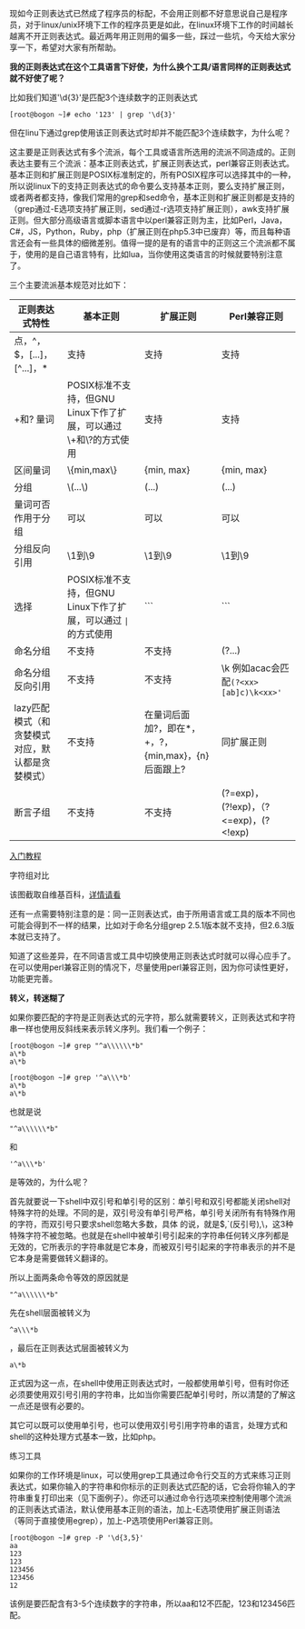 现如今正则表达式已然成了程序员的标配，不会用正则都不好意思说自己是程序员，对于linux/unix环境下工作的程序员更是如此，在linux环境下工作的时间越长越离不开正则表达式。最近两年用正则用的偏多一些，踩过一些坑，今天给大家分享一下，希望对大家有所帮助。

**我的正则表达式在这个工具语言下好使，为什么换个工具/语言同样的正则表达式就不好使了呢？**

比如我们知道'\d{3}'是匹配3个连续数字的正则表达式
```
[root@bogon ~]# echo '123' | grep '\d{3}'           
```
但在linu下通过grep使用该正则表达式时却并不能匹配3个连续数字，为什么呢？

这主要是正则表达式有多个流派，每个工具或语言所选用的流派不同造成的。正则表达主要有三个流派：基本正则表达式，扩展正则表达式，perl兼容正则表达式。基本正则和扩展正则是POSIX标准制定的，所有POSIX程序可以选择其中的一种，所以说linux下的支持正则表达式的命令要么支持基本正则，要么支持扩展正则，或者两者都支持，像我们常用的grep和sed命令，基本正则和扩展正则都是支持的（grep通过-E选项支持扩展正则，sed通过-r选项支持扩展正则），awk支持扩展正则。但大部分高级语言或脚本语言中以perl兼容正则为主，比如Perl，Java，C#，JS，Python，Ruby，php（扩展正则在php5.3中已废弃）等，而且每种语言还会有一些具体的细微差别。值得一提的是有的语言中的正则这三个流派都不属于，使用的是自己语言特有，比如lua，当你使用这类语言的时候就要特别注意了。

三个主要流派基本规范对比如下：

正则表达式特性 | 基本正则 | 扩展正则 | Perl兼容正则
---|---|---|---
点，\^，$，[...]，[\^...]，* | 支持 | 支持 | 支持
+和? 量词 | POSIX标准不支持，但GNU Linux下作了扩展，可以通过\\+和\\?的方式使用 | 支持 | 支持
区间量词 | \\{min,max\\} | {min, max}| {min, max}
分组 | \\(...\\) | (...)| (...)
量词可否作用于分组 | 可以 | 可以| 可以
分组反向引用 | \\1到\\9 | \\1到\\9| \\1到\\9
选择 | POSIX标准不支持，但GNU Linux下作了扩展，可以通过 ```\|```的方式使用 | ```|``` | ```|```
命名分组 | 不支持 | 不支持 | (?<name>...)
命名分组反向引用 | 不支持 | 不支持 | \k<name> 例如acac会匹配```(?<xx>[ab]c)\k<xx>'```
lazy匹配模式（和贪婪模式对应，默认都是贪婪模式） | 不支持 | 在量词后面加?，即在*，+，?，{min,max}，{n}后面跟上? | 同扩展正则
断言子组 | 不支持 | 不支持 | (?=exp)，(?!exp)，（?<=exp)，(?<!exp) 
[入门教程](http://deerchao.net/tutorials/regex/regex.htm)

字符组对比

该图截取自维基百科，[详情请看](https://en.wikipedia.org/wiki/Regular_expression#Character_classes)

还有一点需要特别注意的是：同一正则表达式，由于所用语言或工具的版本不同也可能会得到不一样的结果，比如对于命名分组grep 2.5.1版本就不支持，但2.6.3版本就已支持了。

知道了这些差异，在不同语言或工具中切换使用正则表达式时就可以得心应手了。在可以使用perl兼容正则的情况下，尽量使用perl兼容正则，因为你可读性更好，功能更完善。

**转义，转迷糊了**

如果你要匹配的字符是正则表达式的元字符，那么就需要转义，正则表达式和字符串一样也使用反斜线来表示转义序列。我们看一个例子：

```
[root@bogon ~]# grep "^a\\\\\\*b"
a\*b
a\*b

[root@bogon ~]# grep '^a\\\*b'               
a\*b
a\*b
```
也就是说
```
"^a\\\\\\*b"
```
和

```
'^a\\\*b'
```
是等效的，为什么呢？

首先就要说一下shell中双引号和单引号的区别：单引号和双引号都能关闭shell对特殊字符的处理。不同的是，双引号没有单引号严格，单引号关闭所有有特殊作用的字符，而双引号只要求shell忽略大多数，具体 的说，就是$,`(反引号),\，这3种特殊字符不被忽略。也就是在shell中被单引号引起来的字符串任何转义序列都是无效的，它所表示的字符串就是它本身，而被双引号引起来的字符串表示的并不是它本身是需要做转义翻译的。

所以上面两条命令等效的原因就是
```
"^a\\\\\\*b"
```
先在shell层面被转义为
```
^a\\\*b
```
，最后在正则表达式层面被转义为
```
a\*b
```
正式因为这一点，在shell中使用正则表达式时，一般都使用单引号，但有时你还必须要使用双引号引用的字符串，比如当你需要匹配单引号时，所以清楚的了解这一点还是很有必要的。

其它可以既可以使用单引号，也可以使用双引号引用字符串的语言，处理方式和shell的这种处理方式基本一致，比如php。


练习工具

如果你的工作环境是linux，可以使用grep工具通过命令行交互的方式来练习正则表达式，如果你输入的字符串和你标示的正则表达式匹配的话，它会将你输入的字符串重复打印出来（见下面例子）。你还可以通过命令行选项来控制使用哪个流派的正则表达式语法，默认使用基本正则的语法，加上-E选项使用扩展正则语法（等同于直接使用egrep），加上-P选项使用Perl兼容正则。

```
[root@bogon ~]# grep -P '\d{3,5}'
aa
123
123
123456
123456
12
```
该例是要匹配含有3-5个连续数字的字符串，所以aa和12不匹配，123和123456匹配。


